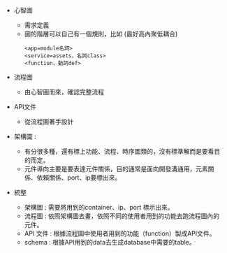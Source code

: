 - 心智圖
  - 需求定義
  - 圖的階層可以自己有一個規則，比如 (最好高內聚低耦合)
    ```
    <app=module名詞>
    <service=assets，名詞class>
    <function，動詞def>
    ```
- 流程圖
  - 由心智圖而來，確認完整流程
- API文件
  - 從流程圖著手設計
- 架構圖 : 
  - 有分很多種，還有標上功能、流程、時序圖類的，沒有標準解而是要看目的而定。
  - 元件導向主要是要表達元件關係，目的通常是面向開發溝通用，元素關係、依賴關係、port、ip要標出來。

- 統整
  - 架構圖 : 需要將用到的container、ip、port 標示出來。
  - 流程圖 : 依照架構圖去畫，依照不同的使用者用到的功能去跑流程圖內的元件。
  - API 文件 : 根據流程圖中使用者用到的功能（function）製成API文件。
  - schema : 根據API用到的data去生成database中需要的table。
